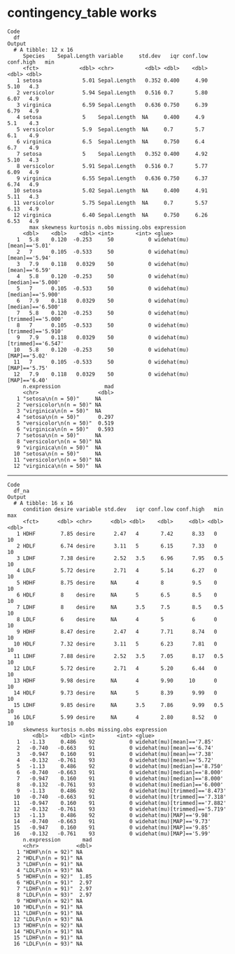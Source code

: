 # contingency_table works

    Code
      df
    Output
      # A tibble: 12 x 16
         Species    Sepal.Length variable     std.dev   iqr conf.low conf.high   min
         <fct>             <dbl> <chr>          <dbl> <dbl>    <dbl>     <dbl> <dbl>
       1 setosa             5.01 Sepal.Length   0.352 0.400     4.90      5.10   4.3
       2 versicolor         5.94 Sepal.Length   0.516 0.7       5.80      6.07   4.9
       3 virginica          6.59 Sepal.Length   0.636 0.750     6.39      6.79   4.9
       4 setosa             5    Sepal.Length  NA     0.400     4.9       5.1    4.3
       5 versicolor         5.9  Sepal.Length  NA     0.7       5.7       6.1    4.9
       6 virginica          6.5  Sepal.Length  NA     0.750     6.4       6.7    4.9
       7 setosa             5    Sepal.Length   0.352 0.400     4.92      5.10   4.3
       8 versicolor         5.91 Sepal.Length   0.516 0.7       5.77      6.09   4.9
       9 virginica          6.55 Sepal.Length   0.636 0.750     6.37      6.74   4.9
      10 setosa             5.02 Sepal.Length  NA     0.400     4.91      5.11   4.3
      11 versicolor         5.75 Sepal.Length  NA     0.7       5.57      6.13   4.9
      12 virginica          6.40 Sepal.Length  NA     0.750     6.26      6.53   4.9
           max skewness kurtosis n.obs missing.obs expression                   
         <dbl>    <dbl>    <dbl> <int>       <int> <glue>                       
       1   5.8    0.120  -0.253     50           0 widehat(mu)[mean]=='5.01'    
       2   7      0.105  -0.533     50           0 widehat(mu)[mean]=='5.94'    
       3   7.9    0.118   0.0329    50           0 widehat(mu)[mean]=='6.59'    
       4   5.8    0.120  -0.253     50           0 widehat(mu)[median]=='5.000' 
       5   7      0.105  -0.533     50           0 widehat(mu)[median]=='5.900' 
       6   7.9    0.118   0.0329    50           0 widehat(mu)[median]=='6.500' 
       7   5.8    0.120  -0.253     50           0 widehat(mu)[trimmed]=='5.000'
       8   7      0.105  -0.533     50           0 widehat(mu)[trimmed]=='5.910'
       9   7.9    0.118   0.0329    50           0 widehat(mu)[trimmed]=='6.547'
      10   5.8    0.120  -0.253     50           0 widehat(mu)[MAP]=='5.02'     
      11   7      0.105  -0.533     50           0 widehat(mu)[MAP]=='5.75'     
      12   7.9    0.118   0.0329    50           0 widehat(mu)[MAP]=='6.40'     
         n.expression              mad
         <chr>                   <dbl>
       1 "setosa\n(n = 50)"     NA    
       2 "versicolor\n(n = 50)" NA    
       3 "virginica\n(n = 50)"  NA    
       4 "setosa\n(n = 50)"      0.297
       5 "versicolor\n(n = 50)"  0.519
       6 "virginica\n(n = 50)"   0.593
       7 "setosa\n(n = 50)"     NA    
       8 "versicolor\n(n = 50)" NA    
       9 "virginica\n(n = 50)"  NA    
      10 "setosa\n(n = 50)"     NA    
      11 "versicolor\n(n = 50)" NA    
      12 "virginica\n(n = 50)"  NA    

---

    Code
      df_na
    Output
      # A tibble: 16 x 16
         condition desire variable std.dev   iqr conf.low conf.high   min   max
         <fct>      <dbl> <chr>      <dbl> <dbl>    <dbl>     <dbl> <dbl> <dbl>
       1 HDHF        7.85 desire      2.47   4       7.42      8.33   0      10
       2 HDLF        6.74 desire      3.11   5       6.15      7.33   0      10
       3 LDHF        7.38 desire      2.52   3.5     6.96      7.95   0.5    10
       4 LDLF        5.72 desire      2.71   4       5.14      6.27   0      10
       5 HDHF        8.75 desire     NA      4       8         9.5    0      10
       6 HDLF        8    desire     NA      5       6.5       8.5    0      10
       7 LDHF        8    desire     NA      3.5     7.5       8.5    0.5    10
       8 LDLF        6    desire     NA      4       5         6      0      10
       9 HDHF        8.47 desire      2.47   4       7.71      8.74   0      10
      10 HDLF        7.32 desire      3.11   5       6.23      7.81   0      10
      11 LDHF        7.88 desire      2.52   3.5     7.05      8.17   0.5    10
      12 LDLF        5.72 desire      2.71   4       5.20      6.44   0      10
      13 HDHF        9.98 desire     NA      4       9.90     10      0      10
      14 HDLF        9.73 desire     NA      5       8.39      9.99   0      10
      15 LDHF        9.85 desire     NA      3.5     7.86      9.99   0.5    10
      16 LDLF        5.99 desire     NA      4       2.80      8.52   0      10
         skewness kurtosis n.obs missing.obs expression                   
            <dbl>    <dbl> <int>       <int> <glue>                       
       1   -1.13     0.486    92           0 widehat(mu)[mean]=='7.85'    
       2   -0.740   -0.663    91           0 widehat(mu)[mean]=='6.74'    
       3   -0.947    0.160    91           0 widehat(mu)[mean]=='7.38'    
       4   -0.132   -0.761    93           0 widehat(mu)[mean]=='5.72'    
       5   -1.13     0.486    92           0 widehat(mu)[median]=='8.750' 
       6   -0.740   -0.663    91           0 widehat(mu)[median]=='8.000' 
       7   -0.947    0.160    91           0 widehat(mu)[median]=='8.000' 
       8   -0.132   -0.761    93           0 widehat(mu)[median]=='6.000' 
       9   -1.13     0.486    92           0 widehat(mu)[trimmed]=='8.473'
      10   -0.740   -0.663    91           0 widehat(mu)[trimmed]=='7.318'
      11   -0.947    0.160    91           0 widehat(mu)[trimmed]=='7.882'
      12   -0.132   -0.761    93           0 widehat(mu)[trimmed]=='5.719'
      13   -1.13     0.486    92           0 widehat(mu)[MAP]=='9.98'     
      14   -0.740   -0.663    91           0 widehat(mu)[MAP]=='9.73'     
      15   -0.947    0.160    91           0 widehat(mu)[MAP]=='9.85'     
      16   -0.132   -0.761    93           0 widehat(mu)[MAP]=='5.99'     
         n.expression       mad
         <chr>            <dbl>
       1 "HDHF\n(n = 92)" NA   
       2 "HDLF\n(n = 91)" NA   
       3 "LDHF\n(n = 91)" NA   
       4 "LDLF\n(n = 93)" NA   
       5 "HDHF\n(n = 92)"  1.85
       6 "HDLF\n(n = 91)"  2.97
       7 "LDHF\n(n = 91)"  2.97
       8 "LDLF\n(n = 93)"  2.97
       9 "HDHF\n(n = 92)" NA   
      10 "HDLF\n(n = 91)" NA   
      11 "LDHF\n(n = 91)" NA   
      12 "LDLF\n(n = 93)" NA   
      13 "HDHF\n(n = 92)" NA   
      14 "HDLF\n(n = 91)" NA   
      15 "LDHF\n(n = 91)" NA   
      16 "LDLF\n(n = 93)" NA   

